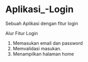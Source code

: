 # Aplikasi_-Login
Sebuah Aplikasi dengan fitur login

Alur Fitur Login 
1. Memasukan email dan password
2. Memvalidasi masukan.
3. Menampilkan halaman home
